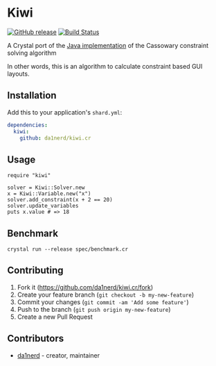 # Kiwi
[![GitHub release](https://img.shields.io/github/release/da1nerd/kiwi.cr.svg)](https://github.com/da1nerd/kiwi.cr/releases)
[![Build Status](https://travis-ci.com/da1nerd/kiwi.cr.svg?branch=master)](https://travis-ci.com/da1nerd/kiwi.cr)

A Crystal port of the [Java implementation](https://github.com/alexbirkett/kiwi-java) of the Cassowary constraint solving algorithm

In other words, this is an algorithm to calculate constraint based GUI layouts.

## Installation

Add this to your application's `shard.yml`:

```yaml
dependencies:
  kiwi:
    github: da1nerd/kiwi.cr
```

## Usage

```crystal
require "kiwi"

solver = Kiwi::Solver.new
x = Kiwi::Variable.new("x")
solver.add_constraint(x + 2 == 20)
solver.update_variables
puts x.value # => 18
```

## Benchmark

```crystal
crystal run --release spec/benchmark.cr
```

## Contributing

1. Fork it (<https://github.com/da1nerd/kiwi.cr/fork>)
2. Create your feature branch (`git checkout -b my-new-feature`)
3. Commit your changes (`git commit -am 'Add some feature'`)
4. Push to the branch (`git push origin my-new-feature`)
5. Create a new Pull Request

## Contributors

- [da1nerd](https://github.com/da1nerd) - creator, maintainer

